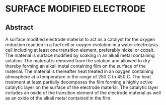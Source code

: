 # SURFACE MODIFIED ELECTRODE

## Abstract
A surface modified electrode material to act as a catalyst for the oxygen reduction reaction in a fuel cell or oxygen evolution in a water electrolysis cell including at least one transition element, preferably nickel or cobalt. The material is surface modified by soaking in an alkali metal containing solution. The material is removed from the solution and allowed to dry thereby forming an alkali metal containing film on the surface of the material. The material is thereafter heat treated in an oxygen containing atmosphere at a temperature in the range of 250 C to 450 C. The heat treatment at least partially decomposes the film forming a highly active catalytic layer on the surface of the electrode material. The catalytic layer includes an oxide of the transition element of the electrode material as well as an oxide of the alkali metal contained in the film.